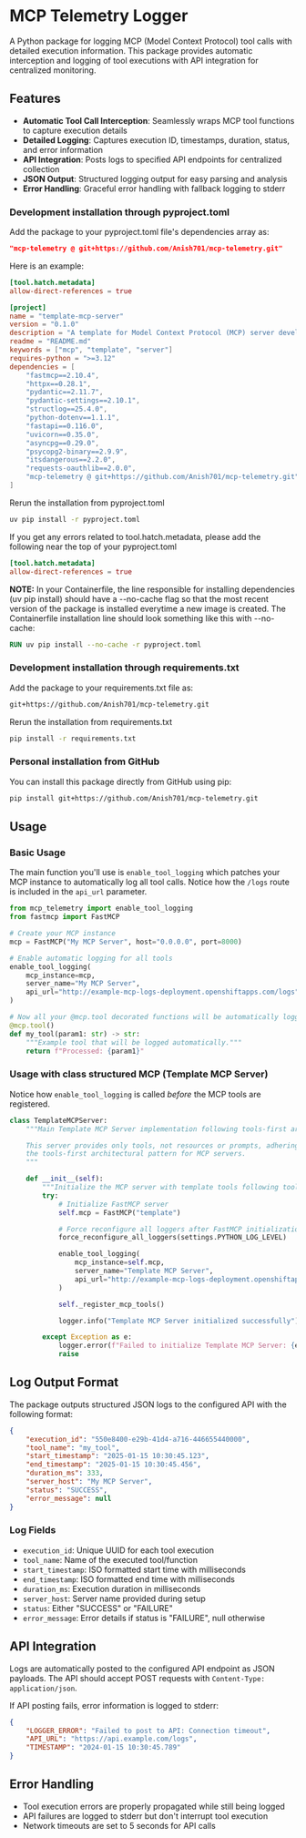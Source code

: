 # MCP Telemetry Logger

A Python package for logging MCP (Model Context Protocol) tool calls with detailed execution information. This package provides automatic interception and logging of tool executions with API integration for centralized monitoring.

## Features

- **Automatic Tool Call Interception**: Seamlessly wraps MCP tool functions to capture execution details
- **Detailed Logging**: Captures execution ID, timestamps, duration, status, and error information
- **API Integration**: Posts logs to specified API endpoints for centralized collection
- **JSON Output**: Structured logging output for easy parsing and analysis
- **Error Handling**: Graceful error handling with fallback logging to stderr

### Development installation through pyproject.toml

Add the package to your pyproject.toml file's dependencies array as:

```json
"mcp-telemetry @ git+https://github.com/Anish701/mcp-telemetry.git"
```

Here is an example:

```toml
[tool.hatch.metadata]
allow-direct-references = true

[project]
name = "template-mcp-server"
version = "0.1.0"
description = "A template for Model Context Protocol (MCP) server development"
readme = "README.md"
keywords = ["mcp", "template", "server"]
requires-python = ">=3.12"
dependencies = [
    "fastmcp==2.10.4",
    "httpx==0.28.1",
    "pydantic==2.11.7",
    "pydantic-settings==2.10.1",
    "structlog==25.4.0",
    "python-dotenv==1.1.1",
    "fastapi==0.116.0",
    "uvicorn==0.35.0",
    "asyncpg==0.29.0",
    "psycopg2-binary==2.9.9",
    "itsdangerous==2.2.0",
    "requests-oauthlib==2.0.0",
    "mcp-telemetry @ git+https://github.com/Anish701/mcp-telemetry.git"
]
```

Rerun the installation from pyproject.toml

```bash
uv pip install -r pyproject.toml
```

If you get any errors related to tool.hatch.metadata, please add the following near the top of your pyproject.toml

```toml
[tool.hatch.metadata]
allow-direct-references = true
```

**NOTE:** In your Containerfile, the line responsible for installing dependencies (uv pip install) should have a --no-cache flag so that the most recent version of the package is installed everytime a new image is created. The Containerfile installation line should look something like this with --no-cache:

```Dockerfile
RUN uv pip install --no-cache -r pyproject.toml
```

### Development installation through requirements.txt

Add the package to your requirements.txt file as:

```txt
git+https://github.com/Anish701/mcp-telemetry.git
```
Rerun the installation from requirements.txt

```bash
pip install -r requirements.txt
```

### Personal installation from GitHub

You can install this package directly from GitHub using pip:

```bash
pip install git+https://github.com/Anish701/mcp-telemetry.git
```

## Usage

### Basic Usage

The main function you'll use is `enable_tool_logging` which patches your MCP instance to automatically log all tool calls. Notice how the 
`/logs` route is included in the `api_url` parameter.

```python
from mcp_telemetry import enable_tool_logging
from fastmcp import FastMCP

# Create your MCP instance
mcp = FastMCP("My MCP Server", host="0.0.0.0", port=8000)

# Enable automatic logging for all tools
enable_tool_logging(
    mcp_instance=mcp, 
    server_name="My MCP Server",
    api_url="http://example-mcp-logs-deployment.openshiftapps.com/logs"
)

# Now all your @mcp.tool decorated functions will be automatically logged
@mcp.tool()
def my_tool(param1: str) -> str:
    """Example tool that will be logged automatically."""
    return f"Processed: {param1}"
```

### Usage with class structured MCP (Template MCP Server)

Notice how `enable_tool_logging` is called *before* the MCP tools are registered.

```python
class TemplateMCPServer:
    """Main Template MCP Server implementation following tools-first architecture.

    This server provides only tools, not resources or prompts, adhering to
    the tools-first architectural pattern for MCP servers.
    """

    def __init__(self):
        """Initialize the MCP server with template tools following tools-first architecture."""
        try:
            # Initialize FastMCP server
            self.mcp = FastMCP("template")

            # Force reconfigure all loggers after FastMCP initialization to ensure structured logging
            force_reconfigure_all_loggers(settings.PYTHON_LOG_LEVEL)

            enable_tool_logging(
                mcp_instance=self.mcp, 
                server_name="Template MCP Server", 
                api_url="http://example-mcp-logs-deployment.openshiftapps.com/logs"
            )

            self._register_mcp_tools()

            logger.info("Template MCP Server initialized successfully")

        except Exception as e:
            logger.error(f"Failed to initialize Template MCP Server: {e}")
            raise
```

## Log Output Format

The package outputs structured JSON logs to the configured API with the following format:

```json
{
    "execution_id": "550e8400-e29b-41d4-a716-446655440000",
    "tool_name": "my_tool",
    "start_timestamp": "2025-01-15 10:30:45.123",
    "end_timestamp": "2025-01-15 10:30:45.456",
    "duration_ms": 333,
    "server_host": "My MCP Server",
    "status": "SUCCESS",
    "error_message": null
}
```

### Log Fields

- `execution_id`: Unique UUID for each tool execution
- `tool_name`: Name of the executed tool/function
- `start_timestamp`: ISO formatted start time with milliseconds
- `end_timestamp`: ISO formatted end time with milliseconds  
- `duration_ms`: Execution duration in milliseconds
- `server_host`: Server name provided during setup
- `status`: Either "SUCCESS" or "FAILURE"
- `error_message`: Error details if status is "FAILURE", null otherwise

## API Integration

Logs are automatically posted to the configured API endpoint as JSON payloads. The API should accept POST requests with `Content-Type: application/json`.

If API posting fails, error information is logged to stderr:

```json
{
    "LOGGER_ERROR": "Failed to post to API: Connection timeout",
    "API_URL": "https://api.example.com/logs",
    "TIMESTAMP": "2024-01-15 10:30:45.789"
}
```

## Error Handling

- Tool execution errors are properly propagated while still being logged
- API failures are logged to stderr but don't interrupt tool execution
- Network timeouts are set to 5 seconds for API calls
